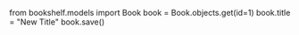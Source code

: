 from bookshelf.models import Book
book = Book.objects.get(id=1)
book.title = "New Title"
book.save()
